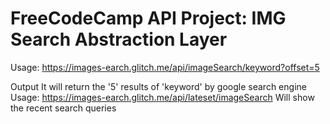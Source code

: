 FreeCodeCamp API Project: IMG Search Abstraction Layer
=========================
Usage:
https://images-earch.glitch.me/api/imageSearch/keyword?offset=5

Output
It will return the '5' results of 'keyword' by google search engine
Usage:
https://images-earch.glitch.me/api/lateset/imageSearch
Will show the recent search queries
